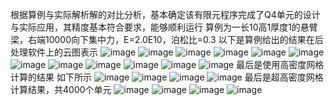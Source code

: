 根据算例与实际解析解的对比分析，基本确定该有限元程序完成了Q4单元的设计与实际应用，其精度基本符合要求，能够顺利运行
算例为一长10高1厚度1的悬臂梁，右端10000向下集中力，E=2.0E10，泊松比=0.3
以下是算例给出的结果在后处理软件上的云图表示
![image](https://github.com/user-attachments/assets/cef890b4-9b18-43d2-8b8a-cb59dc270650)
![image](https://github.com/user-attachments/assets/e288685a-0010-4117-9dcd-3f322aa6ef75)
![image](https://github.com/user-attachments/assets/11b9607c-ce36-4a13-9c9a-311e8be68e28)
![image](https://github.com/user-attachments/assets/4d7c93f6-e5b4-4c05-ad8b-596af38a0a4a)
![image](https://github.com/user-attachments/assets/1ef63dbb-be4a-4bb1-bf5f-1bec8358f9e2)
![image](https://github.com/user-attachments/assets/361ec8e2-a961-49c3-9c5e-f6a60f17efb4)
![image](https://github.com/user-attachments/assets/b53cb90b-72d9-4aed-956e-07ed1c466096)
![image](https://github.com/user-attachments/assets/6ade1c83-e834-4c77-b969-594ba6e485ab)
![image](https://github.com/user-attachments/assets/89778a6b-2821-4a53-bebe-f63a36d0965f)
![image](https://github.com/user-attachments/assets/401ce92b-c29a-496a-a57d-b559bb6af614)
![image](https://github.com/user-attachments/assets/813d52b3-b22a-4c4e-b746-4feab178cd84)
![image](https://github.com/user-attachments/assets/53125385-5c62-40d4-a17a-1704d61ef5c5)
最后是使用高密度网格计算的结果
如下所示
![image](https://github.com/user-attachments/assets/ffdfac8c-83f8-44a1-8306-d4be45badba7)
![image](https://github.com/user-attachments/assets/6296c6f0-8840-4f78-96ca-f91277a88870)
![image](https://github.com/user-attachments/assets/caf15c19-e1d4-4f69-a88f-e29769e5aa29)
![image](https://github.com/user-attachments/assets/32d0df93-f786-4d5b-a643-99be94c9cee7)
最后是超高密度网格计算结果，共4000个单元
![image](https://github.com/user-attachments/assets/b76ecdc5-59d6-46fd-8f72-b97fac53ec2d)
![image](https://github.com/user-attachments/assets/69430119-9550-4a19-bd36-4fc3a9c6b0d2)
![image](https://github.com/user-attachments/assets/1e415a47-081c-4010-92cd-bcf08026f35e)
![image](https://github.com/user-attachments/assets/2a8fb83a-1cb8-4964-9807-857407f94031)


